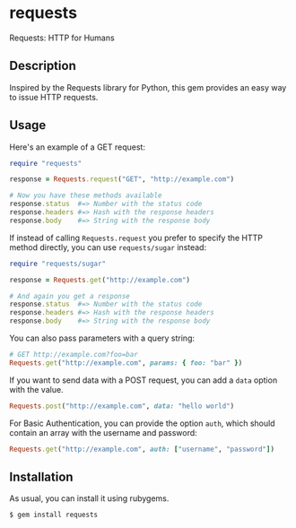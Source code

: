 # requests

Requests: HTTP for Humans

## Description

Inspired by the Requests library for Python, this gem provides an
easy way to issue HTTP requests.

## Usage

Here's an example of a GET request:

```ruby
require "requests"

response = Requests.request("GET", "http://example.com")

# Now you have these methods available
response.status  #=> Number with the status code
response.headers #=> Hash with the response headers
response.body    #=> String with the response body
```

If instead of calling `Requests.request` you prefer to specify the
HTTP method directly, you can use `requests/sugar` instead:

```ruby
require "requests/sugar"

response = Requests.get("http://example.com")

# And again you get a response
response.status  #=> Number with the status code
response.headers #=> Hash with the response headers
response.body    #=> String with the response body
```

You can also pass parameters with a query string:

```ruby
# GET http://example.com?foo=bar
Requests.get("http://example.com", params: { foo: "bar" })
```

If you want to send data with a POST request, you can add a `data`
option with the value.

```ruby
Requests.post("http://example.com", data: "hello world")
```

For Basic Authentication, you can provide the option `auth`, which
should contain an array with the username and password:

```ruby
Requests.get("http://example.com", auth: ["username", "password"])
```

## Installation

As usual, you can install it using rubygems.

```
$ gem install requests
```
